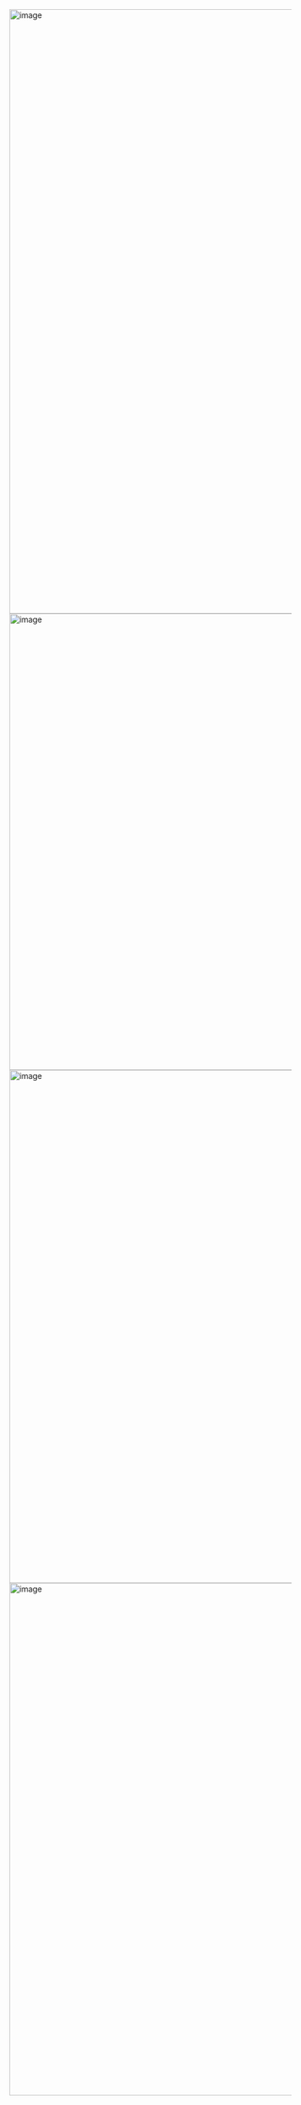 <img width="1919" height="1079" alt="image" src="https://github.com/user-attachments/assets/b6e6ac22-af4e-45a6-ac43-fb748eff17e0" />

<img width="1484" height="815" alt="image" src="https://github.com/user-attachments/assets/daec2e58-c456-44e6-ac8f-d94d4d44098c" />

<img width="1486" height="916" alt="image" src="https://github.com/user-attachments/assets/8891058f-4434-423c-8cd8-88b4ae7abc71" />

<img width="1475" height="915" alt="image" src="https://github.com/user-attachments/assets/cb704eb6-8795-4b4a-ae38-715996a0ab2d" />
